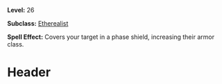 <!-- TITLE: Spell: Phase Shield -->
<!-- SUBTITLE:  -->

**Level:** 26

**Subclass:** [Etherealist](etherealist)

**Spell Effect:** Covers your target in a phase shield, increasing their armor class.

# Header